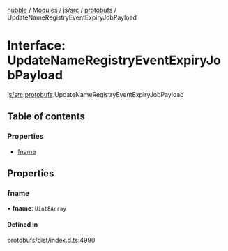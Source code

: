 [hubble](../README.md) / [Modules](../modules.md) / [js/src](../modules/js_src.md) / [protobufs](../modules/js_src.protobufs.md) / UpdateNameRegistryEventExpiryJobPayload

# Interface: UpdateNameRegistryEventExpiryJobPayload

[js/src](../modules/js_src.md).[protobufs](../modules/js_src.protobufs.md).UpdateNameRegistryEventExpiryJobPayload

## Table of contents

### Properties

- [fname](js_src.protobufs.UpdateNameRegistryEventExpiryJobPayload.md#fname)

## Properties

### fname

• **fname**: `Uint8Array`

#### Defined in

protobufs/dist/index.d.ts:4990
